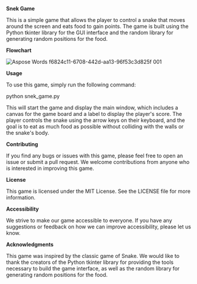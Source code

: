 ﻿**Snek Game**

This is a simple game that allows the player to control a snake that moves around the screen and eats food to gain points. The game is built using the Python tkinter library for the GUI interface and the random library for generating random positions for the food.

**Flowchart**

![Aspose Words f6824c11-6708-442d-aa13-96f53c3d825f 001](https://user-images.githubusercontent.com/37781149/233155047-12d49927-0f61-40f2-bf80-ec3131df5098.png)

**Usage**

To use this game, simply run the following command:

python snek\_game.py 

This will start the game and display the main window, which includes a canvas for the game board and a label to display the player's score. The player controls the snake using the arrow keys on their keyboard, and the goal is to eat as much food as possible without colliding with the walls or the snake's body.

**Contributing**

If you find any bugs or issues with this game, please feel free to open an issue or submit a pull request. We welcome contributions from anyone who is interested in improving this game.

**License**

This game is licensed under the MIT License. See the LICENSE file for more information.

**Accessibility**

We strive to make our game accessible to everyone. If you have any suggestions or feedback on how we can improve accessibility, please let us know.

**Acknowledgments**

This game was inspired by the classic game of Snake. We would like to thank the creators of the Python tkinter library for providing the tools necessary to build the game interface, as well as the random library for generating random positions for the food.

